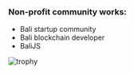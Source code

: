 
### Non-profit community works:

* Bali startup community
* Bali blockchain developer
* BaliJS

![trophy](https://github-profile-trophy.vercel.app/?username=adisetiawan&theme=gruvbox)
